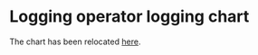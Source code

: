 # Logging operator logging chart

The chart has been relocated [here](https://github.com/kube-logging/helm-charts/tree/main/charts/logging-operator-logging).
